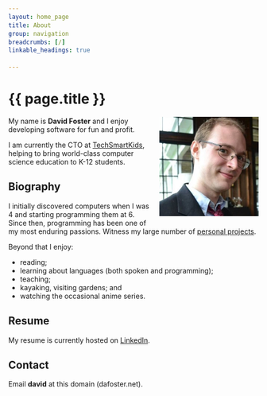 ```yaml
---
layout: home_page
title: About
group: navigation
breadcrumbs: [/]
linkable_headings: true

---
```

<h1>{{ page.title }}</h1>

<div style="float: right; margin-left: 1em; margin-bottom: 1em;">
  <img src="portrait.jpg" width="200" height="200" alt="Portrait of David Foster" />
</div>

My name is **David Foster** and I enjoy developing software for fun and profit.

I am currently the CTO at [TechSmartKids](http://www.techsmartkids.com),
helping to bring world-class computer science education to K-12 students.

<h2 id="biography">Biography</h2>

I initially discovered computers when I was 4 and starting programming them at 6.
Since then, programming has been one of my most enduring passions.
Witness my large number of [personal projects](/projects/).

Beyond that I enjoy:

* reading;
* learning about languages (both spoken and programming);
* teaching;
* kayaking, visiting gardens; and
* watching the occasional anime series.

<h2 id="resume">Resume</h2>

My resume is currently hosted on [LinkedIn](/about/resume/).

<h2 id="contact">Contact</h2>

Email **david** at this domain (dafoster.net).
